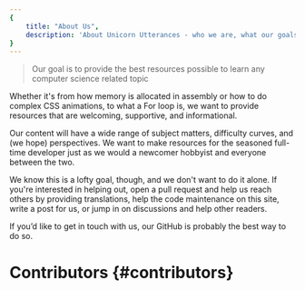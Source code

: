 ```yaml
---
{
    title: "About Us",
    description: 'About Unicorn Utterances - who we are, what our goals are, and how we want to help others learn',
}
---
```


> Our goal is to provide the best resources possible to learn any computer science related topic

Whether it's from how memory is allocated in assembly or how to do complex CSS animations, to what a For loop is, we want to provide resources that are welcoming, supportive, and informational.

Our content will have a wide range of subject matters, difficulty curves, and (we hope) perspectives. We want to make resources for the seasoned full-time developer just as we would a newcomer hobbyist and everyone between the two.

 We know this is a lofty goal, though, and we don't want to do it alone. If you're interested in helping out, open a pull request and help us reach others by providing translations, help the code maintenance on this site, write a post for us, or jump in on discussions and help other readers.
 
 If you’d like to get in touch with us, our GitHub is probably the best way to do so.

# Contributors {#contributors}
